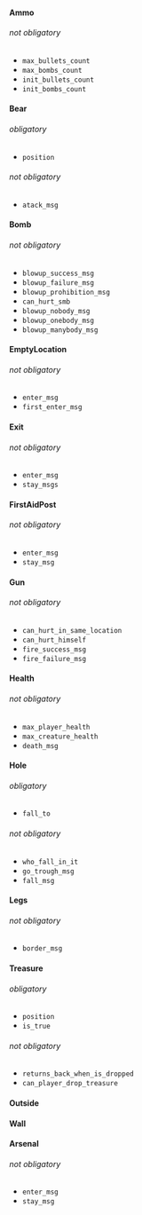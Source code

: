 #### Ammo

###### not obligatory
- `max_bullets_count`
- `max_bombs_count`
- `init_bullets_count`
- `init_bombs_count`

#### Bear

###### obligatory
- `position`

###### not obligatory
- `atack_msg`

#### Bomb

###### not obligatory
- `blowup_success_msg`
- `blowup_failure_msg`
- `blowup_prohibition_msg`
- `can_hurt_smb`
- `blowup_nobody_msg`
- `blowup_onebody_msg`
- `blowup_manybody_msg`

#### EmptyLocation

###### not obligatory
- `enter_msg`
- `first_enter_msg`

#### Exit

###### not obligatory
- `enter_msg`
- `stay_msgs`

#### FirstAidPost

###### not obligatory
- `enter_msg`
- `stay_msg`

#### Gun

###### not obligatory
- `can_hurt_in_same_location`
- `can_hurt_himself`
- `fire_success_msg`
- `fire_failure_msg`

#### Health

###### not obligatory
- `max_player_health`
- `max_creature_health`
- `death_msg`

#### Hole

###### obligatory
- `fall_to`

###### not obligatory
- `who_fall_in_it`
- `go_trough_msg`
- `fall_msg`

#### Legs

###### not obligatory
- `border_msg`

#### Treasure

###### obligatory
- `position`
- `is_true`

###### not obligatory
- `returns_back_when_is_dropped`
- `can_player_drop_treasure`

#### Outside

#### Wall

#### Arsenal

###### not obligatory
- `enter_msg`
- `stay_msg`
